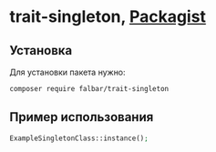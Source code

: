 # trait-singleton, [Packagist](https://packagist.org/packages/falbar/trait-singleton)

## Установка

Для установки пакета нужно:

```bash
composer require falbar/trait-singleton
```

## Пример использования

```php
ExampleSingletonClass::instance();
```
